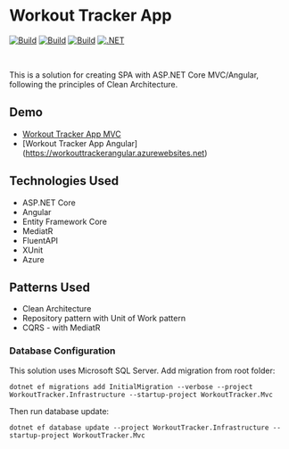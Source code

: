 # Workout Tracker App
[![Build](https://github.com/Ethealoner/WorkoutTracker/actions/workflows/main_workouttrackermvc.yml/badge.svg)](https://github.com/Ethealoner/WorkoutTracker/actions/workflows/main_workouttrackermvc.yml/badge.svg)
[![Build](https://github.com/Ethealoner/WorkoutTracker/actions/workflows/main_workouttrackerwebapi.yml/badge.svg)](https://github.com/Ethealoner/WorkoutTracker/actions/workflows/main_workouttrackerwebapi.yml/badge.svg)
[![Build](https://github.com/Ethealoner/WorkoutTracker/actions/workflows/main_workouttrackerangular.yml/badge.svg)](https://github.com/Ethealoner/WorkoutTracker/actions/workflows/main_workouttrackerangular.yml/badge.svg)
[![.NET](https://github.com/Ethealoner/WorkoutTracker/actions/workflows/dotnetTests.yml/badge.svg)](https://github.com/Ethealoner/WorkoutTracker/actions/workflows/dotnetTests.yml)

<br/>

This is a solution for creating SPA with ASP.NET Core MVC/Angular, following the principles of Clean Architecture.

## Demo

* [Workout Tracker App MVC](https://workouttrackermvc20230504155820.azurewebsites.net)
* [Workout Tracker App Angular] (https://workouttrackerangular.azurewebsites.net)

## Technologies Used

* ASP.NET Core
* Angular
* Entity Framework Core
* MediatR
* FluentAPI
* XUnit
* Azure

## Patterns Used

* Clean Architecture
* Repository pattern with Unit of Work pattern
* CQRS - with MediatR

### Database Configuration

This solution uses Microsoft SQL Server. Add migration from root folder:

`dotnet ef migrations add InitialMigration --verbose --project WorkoutTracker.Infrastructure --startup-project WorkoutTracker.Mvc`

Then run database update:

`dotnet ef database update --project WorkoutTracker.Infrastructure --startup-project WorkoutTracker.Mvc`

